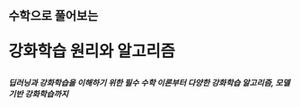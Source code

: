 <p style = " font-size:1.5em; font-weight: bold; ">수학으로 풀어보는</p>
<p style = " font-size:2em; font-weight: bold; ">
  강화학습 원리와 알고리즘
</p>

<h5>딥러닝과 강화학습을 이해하기 위한 필수 수학 이론부터 다양한 강화학습 알고리즘, 모델 기반 강화학습까지</h5>

